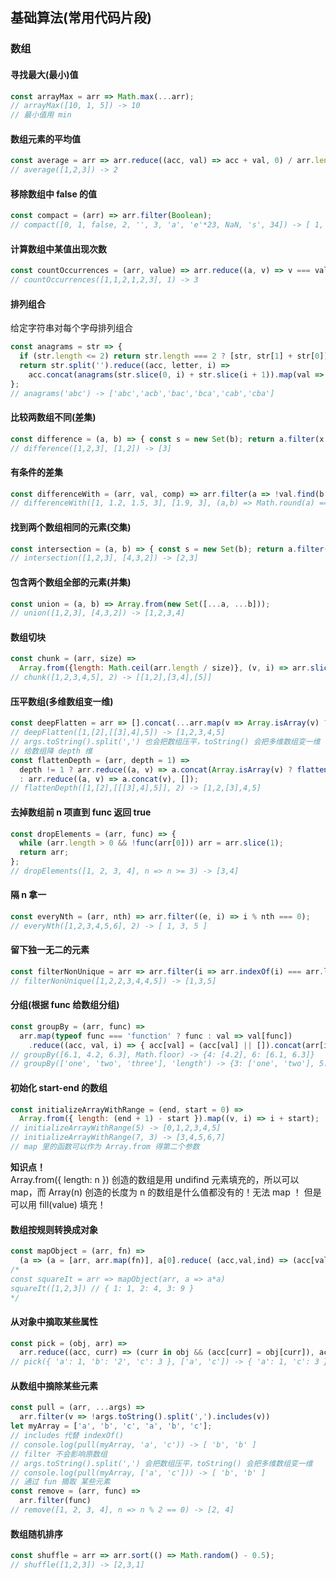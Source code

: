## 基础算法(常用代码片段)

### 数组
#### 寻找最大(最小)值
```js
const arrayMax = arr => Math.max(...arr);
// arrayMax([10, 1, 5]) -> 10
// 最小值用 min
```
#### 数组元素的平均值
```js
const average = arr => arr.reduce((acc, val) => acc + val, 0) / arr.length;
// average([1,2,3]) -> 2
```
#### 移除数组中 false 的值
```js
const compact = (arr) => arr.filter(Boolean);
// compact([0, 1, false, 2, '', 3, 'a', 'e'*23, NaN, 's', 34]) -> [ 1, 2, 3, 'a', 's', 34 ]
```
#### 计算数组中某值出现次数
```js
const countOccurrences = (arr, value) => arr.reduce((a, v) => v === value ? a + 1 : a + 0, 0);
// countOccurrences([1,1,2,1,2,3], 1) -> 3
```
#### 排列组合
给定字符串对每个字母排列组合
```js
const anagrams = str => {
  if (str.length <= 2) return str.length === 2 ? [str, str[1] + str[0]] : [str];
  return str.split('').reduce((acc, letter, i) =>
    acc.concat(anagrams(str.slice(0, i) + str.slice(i + 1)).map(val => letter + val)), []);
};
// anagrams('abc') -> ['abc','acb','bac','bca','cab','cba']
```
#### 比较两数组不同(差集)
```js
const difference = (a, b) => { const s = new Set(b); return a.filter(x => !s.has(x)); };
// difference([1,2,3], [1,2]) -> [3]
```
#### 有条件的差集
```js
const differenceWith = (arr, val, comp) => arr.filter(a => !val.find(b => comp(a, b)))
// differenceWith([1, 1.2, 1.5, 3], [1.9, 3], (a,b) => Math.round(a) == Math.round(b)) -> [1, 1.2]
```
#### 找到两个数组相同的元素(交集)
```js
const intersection = (a, b) => { const s = new Set(b); return a.filter(x => s.has(x)); };
// intersection([1,2,3], [4,3,2]) -> [2,3]
```
#### 包含两个数组全部的元素(并集)
```js
const union = (a, b) => Array.from(new Set([...a, ...b]));
// union([1,2,3], [4,3,2]) -> [1,2,3,4]
```
#### 数组切块
```js 
const chunk = (arr, size) =>
  Array.from({length: Math.ceil(arr.length / size)}, (v, i) => arr.slice(i * size, i * size + size));
// chunk([1,2,3,4,5], 2) -> [[1,2],[3,4],[5]]
```
#### 压平数组(多维数组变一维)
```js
const deepFlatten = arr => [].concat(...arr.map(v => Array.isArray(v) ? deepFlatten(v) : v));
// deepFlatten([1,[2],[[3],4],5]) -> [1,2,3,4,5]
// args.toString().split(',') 也会把数组压平，toString() 会把多维数组变一维
// 给数组降 depth 维
const flattenDepth = (arr, depth = 1) =>
  depth != 1 ? arr.reduce((a, v) => a.concat(Array.isArray(v) ? flattenDepth(v, depth - 1) : v), [])
  : arr.reduce((a, v) => a.concat(v), []);
// flattenDepth([1,[2],[[[3],4],5]], 2) -> [1,2,[3],4,5]
```
#### 去掉数组前 n 项直到 func 返回 true
```js
const dropElements = (arr, func) => {
  while (arr.length > 0 && !func(arr[0])) arr = arr.slice(1);
  return arr;
};
// dropElements([1, 2, 3, 4], n => n >= 3) -> [3,4]
```
#### 隔 n 拿一
```js
const everyNth = (arr, nth) => arr.filter((e, i) => i % nth === 0);
// everyNth([1,2,3,4,5,6], 2) -> [ 1, 3, 5 ]
```
#### 留下独一无二的元素
```js
const filterNonUnique = arr => arr.filter(i => arr.indexOf(i) === arr.lastIndexOf(i));
// filterNonUnique([1,2,2,3,4,4,5]) -> [1,3,5]
```
#### 分组(根据 func 给数组分组)
```js
const groupBy = (arr, func) =>
  arr.map(typeof func === 'function' ? func : val => val[func])
    .reduce((acc, val, i) => { acc[val] = (acc[val] || []).concat(arr[i]); return acc; }, {});
// groupBy([6.1, 4.2, 6.3], Math.floor) -> {4: [4.2], 6: [6.1, 6.3]}
// groupBy(['one', 'two', 'three'], 'length') -> {3: ['one', 'two'], 5: ['three']}
```
#### 初始化 start-end 的数组
```js
const initializeArrayWithRange = (end, start = 0) => 
  Array.from({ length: (end + 1) - start }).map((v, i) => i + start);
// initializeArrayWithRange(5) -> [0,1,2,3,4,5]
// initializeArrayWithRange(7, 3) -> [3,4,5,6,7]
// map 里的函数可以作为 Array.from 得第二个参数
```
**知识点！**  
Array.from({ length: n }) 创造的数组是用 undifind 元素填充的，所以可以 map，而 Array(n) 创造的长度为 n 的数组是什么值都没有的！无法 map ！ 但是可以用 fill(value) 填充！  
#### 数组按规则转换成对象
```js
const mapObject = (arr, fn) => 
  (a => (a = [arr, arr.map(fn)], a[0].reduce( (acc,val,ind) => (acc[val] = a[1][ind], acc), {}) )) ( );
/*
const squareIt = arr => mapObject(arr, a => a*a)
squareIt([1,2,3]) // { 1: 1, 2: 4, 3: 9 }
*/  
```
#### 从对象中摘取某些属性
```js
const pick = (obj, arr) =>
  arr.reduce((acc, curr) => (curr in obj && (acc[curr] = obj[curr]), acc), {});
// pick({ 'a': 1, 'b': '2', 'c': 3 }, ['a', 'c']) -> { 'a': 1, 'c': 3 }
```
#### 从数组中摘除某些元素
```js
const pull = (arr, ...args) => 
  arr.filter(v => !args.toString().split(',').includes(v))
let myArray = ['a', 'b', 'c', 'a', 'b', 'c'];
// includes 代替 indexOf()
// console.log(pull(myArray, 'a', 'c')) -> [ 'b', 'b' ]
// filter 不会影响原数组
// args.toString().split(',') 会把数组压平，toString() 会把多维数组变一维
// console.log(pull(myArray, ['a', 'c'])) -> [ 'b', 'b' ]
// 通过 fun 摘取 某些元素
const remove = (arr, func) =>
  arr.filter(func)
// remove([1, 2, 3, 4], n => n % 2 == 0) -> [2, 4]
```
#### 数组随机排序
```js
const shuffle = arr => arr.sort(() => Math.random() - 0.5);
// shuffle([1,2,3]) -> [2,3,1]
```
